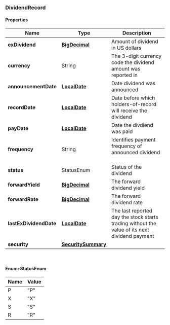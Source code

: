 
[//]: # (CLASS:DividendRecord)

[//]: # (KIND:object)

### DividendRecord

#### Properties

[//]: # (START_DEFINITION)

Name | Type | Description
------------ | ------------- | -------------
**exDividend** | [**BigDecimal**](BigDecimal.md) | Amount of dividend in US dollars &nbsp;
**currency** | String | The 3-digit currency code the dividend amount was reported in &nbsp;
**announcementDate** | [**LocalDate**](LocalDate.md) | Date dividend was announced &nbsp;
**recordDate** | [**LocalDate**](LocalDate.md) | Date before which holders-of-record will receive the dividend &nbsp;
**payDate** | [**LocalDate**](LocalDate.md) | Date the divdiend was paid &nbsp;
**frequency** | String | Identifies payment frequency of announced dividend &nbsp;
**status** | StatusEnum | Status of the dividend &nbsp;
**forwardYield** | [**BigDecimal**](BigDecimal.md) | The forward dividend yield &nbsp;
**forwardRate** | [**BigDecimal**](BigDecimal.md) | The forward dividend rate &nbsp;
**lastExDividendDate** | [**LocalDate**](LocalDate.md) | The last reported day the stock starts trading without the value of its next dividend payment &nbsp;
**security** | [**SecuritySummary**](SecuritySummary.md) |  &nbsp;

[//]: # (END_DEFINITION)


[//]: # (CONTAINED_CLASS:BigDecimal)


[//]: # (CONTAINED_CLASS:LocalDate)


[//]: # (CONTAINED_CLASS:LocalDate)


[//]: # (CONTAINED_CLASS:LocalDate)


[//]: # (CONTAINED_CLASS:BigDecimal)


[//]: # (CONTAINED_CLASS:BigDecimal)


[//]: # (CONTAINED_CLASS:LocalDate)


[//]: # (CONTAINED_CLASS:SecuritySummary)



<br/>

#### Enum: StatusEnum

Name | Value
---- | -----
P | &quot;P&quot;
X | &quot;X&quot;
S | &quot;S&quot;
R | &quot;R&quot;




